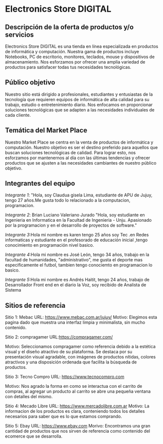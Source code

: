 # Electronics Store DIGITAL

## Descripción de la oferta de productos y/o servicios

Electronics Store DIGITAL es una tienda en línea especializada en productos de informática y computación. Nuestra gama de productos incluye Notebooks, PC de escritorio, monitores, teclados, mouse y dispositivos de almacenamiento. Nos esforzamos por ofrecer una amplia variedad de productos para satisfacer todas tus necesidades tecnológicas.

## Público objetivo

Nuestro sitio está dirigido a profesionales, estudiantes y entusiastas de la tecnología que requieren equipos de informática de alta calidad para su trabajo, estudio o entretenimiento diario. Nos enfocamos en proporcionar soluciones tecnológicas que se adapten a las necesidades individuales de cada cliente.

## Temática del Market Place

Nuestro Market Place se centra en la venta de productos de informática y computación. Nuestro objetivo es ser el destino preferido para aquellos que buscan soluciones tecnológicas de calidad. Para lograr esto, nos esforzamos por mantenernos al día con las últimas tendencias y ofrecer productos que se ajusten a las necesidades cambiantes de nuestro público objetivo.

## Integrantes del equipo

*Integrante 1*: 
"Hola, soy Claudua gisela Lima, estudiante de APU de Jujuy, tengo 27 años.Me gusta todo lo relacionado a la computacion, programacion.

*Integrante 2*: Brian Luciano Valeriano Jurado
"Hola, soy estudiante en Ingenieria en Informatica en la Facultad de Ingenieria - Unju. Apasionado por la programacion y
en el desarrollo de proyectos de software."

*Integrante 3*:Hola mi nombre es karen tengo 25 años soy Tec .en Redes informaticas y estudiante en el profesorado de educación inicial ,tengo conocimiento en programación nivel basico.

*Integrante 4*:Hola mi nombre es José León, tengo 34 años, trabajo en la facultad de humanidades, "administrativo", me gusta el deporte mas especificamente el futbol, tambien tengo conociemto en programacion lo basico.

*Integrante 5*:Hola mi nombre es Andrés Haitit, tengo 24 años, trabajo de Desarrollador Front end en el diario la Voz, soy recibido de Analista de Sistema

## Sitios de referencia

Sitio 1: Mebac
URL: https://www.mebac.com.ar/jujuy/
Motivo: Elegimos esta pagina dado que muestra una interfaz limpia y minimalista, sin mucho contenido.

Sitio 2: compragamer
URL:https://compragamer.com/

Motivo: Seleccionamos compragamer como referencia debido a la estética visual y el diseño atractivo de su plataforma. Se destaca por su presentación visual agradable, con imágenes de productos nítidas, colores atractivos y una disposición ordenada que facilita la búsqueda de productos. 

Sitio 3: Tecno Compro
URL: https://www.tecnocompro.com 

Motivo: Nos agrado la forma en como se interactua con el carrito de compras, al agregar un producto al carrito se abre una pequeña ventana con detalles del mismo.

Sitio 4: Mecado Libre
URL: https://www.mercadolibre.com.ar
Motivo: La informacion de los productos es clara, conteniendo todos los detalles necesarios para saber que es lo que estamos comprando.

Sitio 5: Ebay
URL: https://www.ebay.com 
Morivo: Encontramos una gran cantidad de productos que nos sirven de referencia como contenido del ecomerce que se desarrolla.